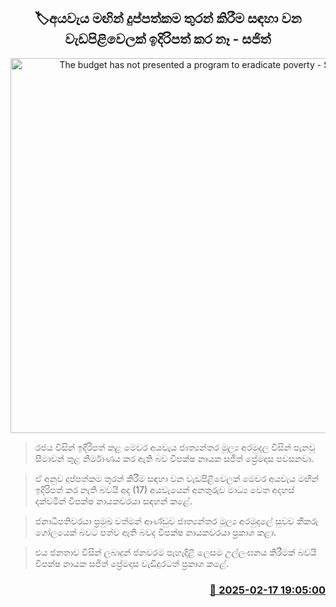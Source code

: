 <p align='center'><b><h2 align='center' title='The budget has not presented a program to eradicate poverty - Sajith'>🏷අයවැය මඟින් දුප්පත්කම තුරන් කිරීම සඳහා වන වැඩපිළිවෙලක් ඉදිරිපත් කර නෑ - සජිත් </h2></b></p>
<p align='center'><img src='https://helakuru.sgp1.cdn.digitaloceanspaces.com/esana/images/lib/sajith-premadasa-budget-2025.jpg' width='600' alt='The budget has not presented a program to eradicate poverty - Sajith'></p>

> රජය විසින් ඉදිරිපත් කළ මෙවර අයවැය ජාත්‍යන්තර මූල්‍ය අරමුදල විසින් පැනවූ සීමාවන් තුළ නිර්මාණය කර ඇති බව විපක්ෂ නායක සජිත් ප්‍රේමදාස පවසනවා.

> ඒ අනුව දුප්පත්කම තුරන් කිරීම සඳහා වන වැඩපිළිවෙලක් මෙවර අයවැය මඟින් ඉදිරිපත් කර නැති බවයි අද (17) අයවැයෙන් අනතුරුව මාධ්‍ය වෙත අදහස් දක්වමින් විපක්ෂ නායකවරයා සඳහන් කළේ.

> ජනාධිපතිවරයා ප්‍රමුඛ වත්මන් ​ආණ්ඩුව ජාත්‍යන්තර මූල්‍ය අරමුදලේ සුවච කීකරු ගෝලයෙක් බවට පත්ව ඇති බවද විපක්ෂ නායකවරයා ප්‍රකාශ කළා.

> එය ජනතාව විසින් ලබාදුන් ජනවරම පැහැදිළි ලෙසම උල්ලංඝනය කිරීමක් බවයි විපක්ෂ නායක සජිත් ප්‍රේමදාස වැඩිදුරටත් ප්‍රකාශ කළේ. 



<h3 align='right'><a href='https://www.helakuru.lk/esana/p/107549/'>📅 2025-02-17 19:05:00</a></h3>
